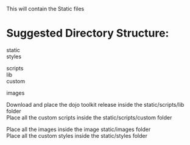 This will contain the Static files  


Suggested Directory Structure:  
=============================

static  
  styles  
  
  
  scripts  
    lib  
    custom  
  
  
  images  

Download and place the dojo toolkit release inside the static/scripts/lib folder  
Place all the custom scripts inside the static/scripts/custom folder  

Place all the images inside the image static/images folder  
Place all the custom styles inside the static/styles folder  



